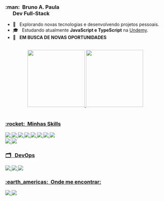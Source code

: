 <h3> :man: &nbsp;Bruno A. Paula <br> &nbsp;&nbsp;&nbsp;&nbsp;&nbsp; Dev Full-Stack</h3>

- 🤔 &nbsp; Explorando novas tecnologias e desenvolvendo projetos pessoais.
- 🎓 &nbsp; Estudando atualmente **JavaScript e TypeScript** na <a href="https://www.udemy.com/course/curso-de-javascript-moderno-do-basico-ao-avancado/">Undemy</a>.
- 💼 &nbsp; **EM BUSCA DE NOVAS OPORTUNIDADES**
<br>
 <div align="center">
        <a href="https://github.com/Brunoaparecido19">
            <img height="180em"
                src="https://github-readme-stats.vercel.app/api?username=Brunoaparecido19&show_icons=true&theme=dark&include_all_commits=true&count_private=true"/>
            <img height="180em"
                src="https://github-readme-stats.vercel.app/api/top-langs/?username=Brunoaparecido19&layout=compact&langs_count=7&theme=dark" />
    </div>
 <br>
    <div>
        <h3> :rocket: &nbsp;Minhas Skills </h3>
        <img src="https://img.shields.io/badge/JavaScript-F7DF1E?style=for-the-badge&logo=javascript&logoColor=black">
        <img src="https://img.shields.io/badge/Node.js-43853D?style=for-the-badge&logo=node.js&logoColor=white">
        <img src="https://img.shields.io/badge/React-20232A?style=for-the-badge&logo=react&logoColor=61DAFB">
        <img src="https://img.shields.io/badge/jQuery-0769AD?style=for-the-badge&logo=jquery&logoColor=white">
        <img src="https://img.shields.io/badge/HTML5-E34F26?style=for-the-badge&logo=html5&logoColor=white">
        <img src="https://img.shields.io/badge/CSS3-1572B6?style=for-the-badge&logo=css3&logoColor=white">
        <img src="https://img.shields.io/badge/Sass-CC6699?style=for-the-badge&logo=sass&logoColor=white">
        <img src="https://img.shields.io/badge/Bootstrap-563D7C?style=for-the-badge&logo=bootstrap&logoColor=white">
        <br>
        <img src="https://img.shields.io/badge/MongoDB-4EA94B?style=for-the-badge&logo=mongodb&logoColor=white">
        <img src="https://img.shields.io/badge/Firebase-F29D0C?style=for-the-badge&logo=firebase&logoColor=white">
    </div>
    <div>
        <h3> 🗂 &nbsp; DevOps</h3>
        <img src="https://img.shields.io/badge/Git-E34F26?style=for-the-badge&logo=git&logoColor=white">
        <img src="https://img.shields.io/badge/GitHub-100000?style=for-the-badge&logo=github&logoColor=white">
        <img src="https://img.shields.io/badge/Heroku-430098?style=for-the-badge&logo=heroku&logoColor=white">
    </div>
    <div>
        <h3> :earth_americas: &nbsp;Onde me encontrar: </h3>
        <a href="https://www.linkedin.com/in/bruno-aparecido-491392215/">
            <img src="https://img.shields.io/badge/LinkedIn-0077B5?style=for-the-badge&logo=linkedin&logoColor=white">
        </a>
        <a href="mailto:contatobrnap@gmail.com">
            <img src="https://img.shields.io/badge/Gmail-D14836?style=for-the-badge&logo=gmail&logoColor=white">
        </a>
    </div>
